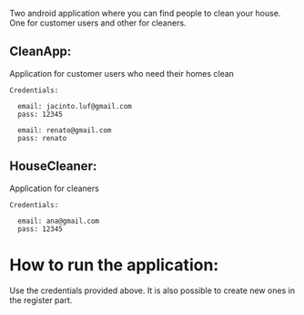 Two android application where you can find people to clean your house. One for customer users and other for cleaners.

## CleanApp:
Application for customer users who need their homes clean <br>
  ```
  Credentials:
  
    email: jacinto.luf@gmail.com
    pass: 12345
  
    email: renato@gmail.com
    pass: renato
  ```
## HouseCleaner:
Application for cleaners <br>
  
  ```
  Credentials:
  
    email: ana@gmail.com
    pass: 12345
  ```
# How to run the application:
Use the credentials provided above. It is also possible to create new ones in the register part.

